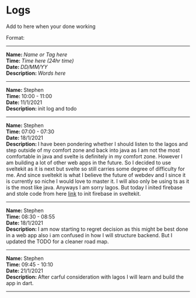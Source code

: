 # Logs

Add to here when your done working

Format:

<hr>
<strong>Name: </strong><em>Name or Tag here</em> 
<br>
<strong>Time: </strong>  <em>Time here (24hr time)</em> 
<br>
<strong>Date: </strong>  <em>DD/MM/YY</em> 
<br>
<strong>Description: </strong> <em>Words here</em>

<hr>

<strong>Name: </strong> Stephen
<br>
<strong>Time: </strong> 10:00 - 11:00
<br>
<strong>Date: </strong> 11/1/2021
<br>
<strong>Description: </strong> init log and todo

<hr>

<strong>Name: </strong> Stephen
<br>
<strong>Time: </strong> 07:00 - 07:30
<br>
<strong>Date: </strong> 18/1/2021
<br>
<strong>Description: </strong> I have been pondering whether I should listen to the lagos and step outside of my comfort zone and back into java as I am not the most comfortable in java and svelte is definitely in my comfort zone. However I am building a lot of other web apps in the future. So I decided to use sveltekit as it is next but svelte so still carries some degree of difficulty for me. And since sveltekit is what I believe the future of webdev and I since it is currently so niche I would love to master it. I will also only be using ts as it is the most like java. Anyways I am sorry lagos. But today I inited firebase and stole code from here [link](https://github.com/CaptainCodeman/sveltekit-example) to init firebase in sveltekit.

<hr>

<strong>Name: </strong> Stephen
<br>
<strong>Time: </strong> 08:30 - 08:55
<br>
<strong>Date: </strong> 18/1/2021
<br>
<strong>Description: </strong> I am now starting to regret decision as this might be best done in a web app also i am confused in how I will structure backend. But I updated the TODO for a cleaner road map.

<hr>


<strong>Name: </strong> Stephen
<br>
<strong>Time: </strong> 09:45 - 10:10
<br>
<strong>Date: </strong> 21/1/2021
<br>
<strong>Description: </strong> After carful consideration with lagos I will learn and build the app in dart.

<hr>
